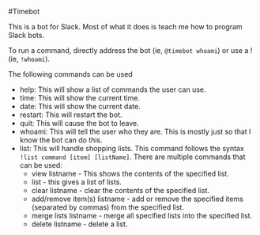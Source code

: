#Timebot

This is a bot for Slack. Most of what it does is teach me how to program Slack bots.

To run a command, directly address the bot (ie, `@timebot whoami`) or use a ! (ie, `!whoami`).

The following commands can be used
- help: This will show a list of commands the user can use.
- time: This will show the current time.
- date: This will show the current date.
- restart: This will restart the bot.
- quit: This will cause the bot to leave.
- whoami: This will tell the user who they are. This is mostly just so that I know the bot can do this.
- list: This will handle shopping lists. This command follows the syntax `!list command [item] [listName]`. There are multiple commands that can be used:
  - view listname - This shows the contents of the specified list.
  - list - this gives a list of lists.
  - clear listname - clear the contents of the specified list.
  - add/remove item(s) listname - add or remove the specified items (separated by commas) from the specified list.
  - merge lists listname - merge all specified lists into the specified list.
  - delete listname - delete a list.

